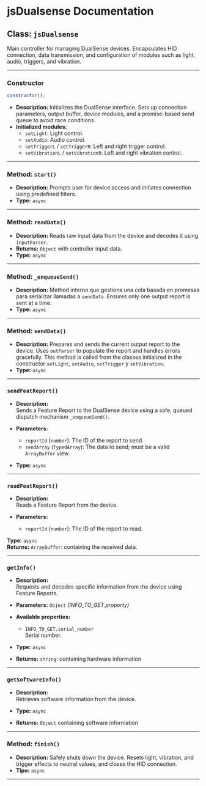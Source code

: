 # jsDualsense Documentation

## Class: `jsDualsense`

Main controller for managing DualSense devices. Encapsulates HID connection, data transmission, and configuration of modules such as light, audio, triggers, and vibration.

---

### Constructor

```js
constructor();
```

- **Description:** Initializes the DualSense interface. Sets up connection parameters, output buffer, device modules, and a promise-based send queue to avoid race conditions.
- **Initialized modules:**
  - `setLight`: Light control.
  - `setAudio`: Audio control.
  - `setTriggerL` / `setTriggerR`: Left and right trigger control.
  - `setVibrationL` / `setVibrationR`: Left and right vibration control.

---

### Method: `start()`

- **Description:** Prompts user for device access and initiates connection using predefined filters.
- **Type:** `async`

---

### Method: `readData()`

- **Description:** Reads raw input data from the device and decodes it using `inputParser`.
- **Returns:** `Object` with controller input data.
- **Type:** `async`

---

### Method: `_enqueueSend()`

- **Description:** Method interno que gestiona una cola basada en promesas para serializar llamadas a `sendData`. Ensures only one output report is sent at a time.
- **Type:** `async`

---

### Method: `sendData()`

- **Description:** Prepares and sends the current output report to the device. Uses `outParser` to populate the report and handles errors gracefully. This method is called from the classes initialized in the constructor `setLight`, `setAudio`, `setTrigger` y `setVibration`.
- **Type:** `async`

---

### `sendFeatReport()`

- **Description:**  
  Sends a Feature Report to the DualSense device using a safe, queued dispatch mechanism `_enqueueSend()`.

- **Parameters:**

  - `reportId` (`number`): The ID of the report to send.
  - `sendArray` (`TypedArray`): The data to send; must be a valid `ArrayBuffer` view.

- **Type:** `async`

---

### `readFeatReport()`

- **Description:**  
  Reads a Feature Report from the device.

- **Parameters:**
  - `reportId` (`number`): The ID of the report to read.

**Type:** `async`  
**Returns:** `ArrayBuffer`: containing the received data.

---

### `getInfo()`

- **Description:**  
  Requests and decodes specific information from the device using Feature Reports.

- **Parameters:** `Object` _(INFO_TO_GET.property)_
- **Available properties:**
  - `INFO_TO_GET.serial_number`<br>
    Serial number.
- **Type:** `async`
- **Returns:** `string`: containing hardware information

---

### `getSoftwareInfo()`

- **Description:**  
  Retrieves software information from the device.

- **Type:** `async`
- **Returns:** `Object` containing software information

---

### Method: `finish()`

- **Description:** Safely shuts down the device. Resets light, vibration, and trigger effects to neutral values, and closes the HID connection.
- **Tipo:** `async`

---
